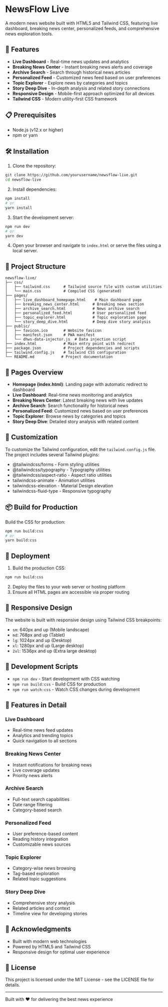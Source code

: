 # NewsFlow Live

A modern news website built with HTML5 and Tailwind CSS, featuring live dashboard, breaking news center, personalized feeds, and comprehensive news exploration tools.

## 🚀 Features

- **Live Dashboard** - Real-time news updates and analytics
- **Breaking News Center** - Instant breaking news alerts and coverage
- **Archive Search** - Search through historical news articles
- **Personalized Feed** - Customized news feed based on user preferences
- **Topic Explorer** - Explore news by categories and topics
- **Story Deep Dive** - In-depth analysis and related story connections
- **Responsive Design** - Mobile-first approach optimized for all devices
- **Tailwind CSS** - Modern utility-first CSS framework

## 📋 Prerequisites

- Node.js (v12.x or higher)
- npm or yarn

## 🛠️ Installation

1. Clone the repository:
```bash
git clone https://github.com/yourusername/newsflow-live.git
cd newsflow-live
```

2. Install dependencies:
```bash
npm install
# or
yarn install
```

3. Start the development server:
```bash
npm run dev
# or
yarn dev
```

4. Open your browser and navigate to `index.html` or serve the files using a local server.

## 📁 Project Structure

```
newsflow-live/
├── css/
│   ├── tailwind.css      # Tailwind source file with custom utilities
│   └── main.css          # Compiled CSS (generated)
├── pages/
│   ├── live_dashboard_homepage.html    # Main dashboard page
│   ├── breaking_news_center.html      # Breaking news section
│   ├── archive_search.html            # News archive search
│   ├── personalized_feed.html         # User personalized feed
│   ├── topic_explorer.html            # Topic exploration page
│   └── story_deep_dive.html           # Deep dive story analysis
├── public/
│   ├── favicon.ico       # Website favicon
│   ├── manifest.json     # PWA manifest
│   └── dhws-data-injector.js  # Data injection script
├── index.html            # Main entry point with redirect
├── package.json          # Project dependencies and scripts
├── tailwind.config.js    # Tailwind CSS configuration
└── README.md            # Project documentation
```

## 🎨 Pages Overview

- **Homepage (index.html)**: Landing page with automatic redirect to dashboard
- **Live Dashboard**: Real-time news monitoring and analytics
- **Breaking News Center**: Latest breaking news with live updates
- **Archive Search**: Search functionality for historical news
- **Personalized Feed**: Customized news based on user preferences
- **Topic Explorer**: Browse news by categories and topics
- **Story Deep Dive**: Detailed story analysis with related content

## 🧩 Customization

To customize the Tailwind configuration, edit the `tailwind.config.js` file. The project includes several Tailwind plugins:

- @tailwindcss/forms - Form styling utilities
- @tailwindcss/typography - Typography utilities
- @tailwindcss/aspect-ratio - Aspect ratio utilities
- tailwindcss-animate - Animation utilities
- tailwindcss-elevation - Material Design elevation
- tailwindcss-fluid-type - Responsive typography

## 📦 Build for Production

Build the CSS for production:

```bash
npm run build:css
# or
yarn build:css
```

## 🚀 Deployment

1. Build the production CSS:
```bash
npm run build:css
```

2. Deploy the files to your web server or hosting platform
3. Ensure all HTML pages are accessible via proper routing

## 📱 Responsive Design

The website is built with responsive design using Tailwind CSS breakpoints:

- `sm`: 640px and up (Mobile landscape)
- `md`: 768px and up (Tablet)
- `lg`: 1024px and up (Desktop)
- `xl`: 1280px and up (Large desktop)
- `2xl`: 1536px and up (Extra large desktop)

## 🔧 Development Scripts

- `npm run dev` - Start development with CSS watching
- `npm run build:css` - Build CSS for production
- `npm run watch:css` - Watch CSS changes during development

## 🌟 Features in Detail

### Live Dashboard
- Real-time news feed updates
- Analytics and trending topics
- Quick navigation to all sections

### Breaking News Center
- Instant notifications for breaking news
- Live coverage updates
- Priority news alerts

### Archive Search
- Full-text search capabilities
- Date range filtering
- Category-based search

### Personalized Feed
- User preference-based content
- Reading history integration
- Customizable news sources

### Topic Explorer
- Category-wise news browsing
- Tag-based exploration
- Related topic suggestions

### Story Deep Dive
- Comprehensive story analysis
- Related articles and context
- Timeline view for developing stories

## 🙏 Acknowledgments

- Built with modern web technologies
- Powered by HTML5 and Tailwind CSS
- Responsive design for optimal user experience

## 📄 License

This project is licensed under the MIT License - see the LICENSE file for details.

---

Built with ❤️ for delivering the best news experience